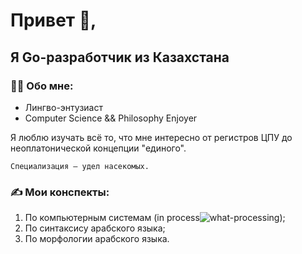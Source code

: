 # Привет 👋, 
## Я Go-разработчик из Казахстана

### 🙍‍♂️ Обо мне:

 - Лингво-энтузиаст
 - Computer Science && Philosophy Enjoyer

Я люблю изучать всё то, что мне интересно от регистров ЦПУ до неоплатонической концепции "единого".

`Специализация — удел насекомых.` 

### ✍️ Мои конспекты:

1. По компьютерным системам (in process![what-processing](https://github.com/user-attachments/assets/dffc3102-5e9e-469b-b7f2-c2ee21929665));
2. По синтаксису арабского языка;
3. По морфологии арабского языка.



